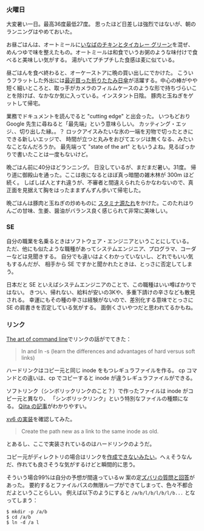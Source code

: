### 火曜日

大変暑い一日。最高36度最低27度。
思ったほど日差しは強烈ではないが、朝のランニングはやめておいた。

お昼ごはんは、オートミールに[いなばのチキンとタイカレー グリーン](https://www.inaba-foods.jp/products/detail/1622)を混ぜ、めんつゆで味を整えたもの。オートミールは和食でいうお粥のような味付けで食べると美味しい気がする。
湯がいてプチプチした食感は麦に似ている。

昼ごはんを食べ終わると、オーケーストアに晩の買い出しにでかけた。
こういうフラットした外出には[最近買った折りたたみ日傘](https://www.amazon.co.jp/gp/product/B0B3JDCKZ8)が活躍する。中心の棒がやや短く細いところと、取っ手がカメラのフィルムケースのような形で持ちづらいことを除けば、なかなか気に入っている。インスタント日陰。
豚肉と玉ねぎをゲットして帰宅。

業務でドキュメントを読んでると "cutting edge" と出会った。
いつもどおり Google 先生に尋ねると「最先端」という意味らしい。
カッティング・エッジ、、切り出した縁。。？
ロックアイスみたいな氷の一端を刃物で切ったときにできる新しいエッジで、
時間が立つと丸みをおびてエッジは無くなる、みたいなことなんだろうか。
最先端って "state of the art" ともいうよね。見るばっかりで書いたことは一度もないけど。

晩ごはん前に40分ほどランニング。
日没しているが、まだまだ暑い。31度。
帰り道に御殿山を通った。ここは夜になるとほぼ真っ暗闇の雑木林が 300m ほど続く。
しばしば人とすれ違うが、不審者と間違えられたらかなわないので、真正面を見据えて胸をはったままずんずん歩いて帰宅した。

晩ごはんは豚肉と玉ねぎの炒めものに [スタミナ源たれ](https://knktare.com/products/?p=4)をかけた。このたれはりんごの甘味、生姜、醤油がバランス良く感じられて非常に美味しい。

### SE

自分の職業を名乗るときはソフトウェア・エンジニアということにしている。
ただ、他にも似たような職種があってシステムエンジニア、プログラマ、コーダーなどは見聞きする。
自分でも違いはよくわかっていないし、どれでもいい気もするんだが、
相手から SE ですかと聞かれたときは、とっさに否定してしまう。

日本だと SE といえばシステムエンジニアのことで、この職種はいい噂ばかりではない。
きつい、帰れない、給料が安いの3Kや、多重下請けの辛さなども散見される。
幸運にもその種の辛さは経験がないので、差別化する意味でとっさに SE の肩書きを否定している気がする。
面倒くさいやつだと思われてるかもね。

### リンク

[The art of command line](https://github.com/jlevy/the-art-of-command-line#basics)でリンクの話がでてきた：

> ln and ln -s (learn the differences and advantages of hard versus soft links)

ハードリンクはコピー元と同じ inode をもつレギュラファイルを作る。
cp コマンドとの違いは、cp でコピーすると inode が違うレギュラファイルができる。

ソフトリンク（シンボリックリンクのこと？）で作ったファイルは inode がコピー元と異なり、
「シンボリックリンク」という特別なファイルの種類になる。
[Qiita の記事](https://qiita.com/lnznt/items/6178e1c5f066f22fe9c2)がわかりやすい。

[xv6 の実装](https://github.com/mit-pdos/xv6-public/blob/xv6-rev11/sysfile.c#L117-L165)を確認してみた。

> Create the path new as a link to the same inode as old.

とあるし、ここで実装されているのはハードリンクのようだ。

コピー元がディレクトリの場合はリンクを[作成できないみたい](https://github.com/mit-pdos/xv6-public/blob/xv6-rev11/sysfile.c#L134)。へぇそうなんだ、作れても良さそうな気がするけどと瞬間的に思う。

そういう場合99%は自分の予想が間違っているｗ
案の定[ズバリの質問と回答](https://askubuntu.com/a/525129)があった。
要約するとファイルパスの無限ループができてしまって、色々不都合だよということらしい。
例えば以下のようにすると `/a/b/l/b/l/b/l/b...` となってしまう：

```
$ mkdir -p /a/b
$ cd /a/b
$ ln -d /a l
```